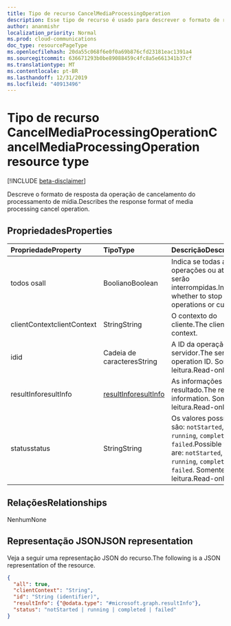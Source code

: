 ```yaml
---
title: Tipo de recurso CancelMediaProcessingOperation
description: Esse tipo de recurso é usado para descrever o formato de resposta da operação de cancelamento do processamento de mídia.
author: ananmishr
localization_priority: Normal
ms.prod: cloud-communications
doc_type: resourcePageType
ms.openlocfilehash: 20da55c068f6e0f0a69b876cfd23181eac1391a4
ms.sourcegitcommit: 636671293b0be89088459c4fc8a5e661341b37cf
ms.translationtype: MT
ms.contentlocale: pt-BR
ms.lasthandoff: 12/31/2019
ms.locfileid: "40913496"
---
```

# <a name="cancelmediaprocessingoperation-resource-type"></a><span data-ttu-id="4baf9-103">Tipo de recurso CancelMediaProcessingOperation</span><span class="sxs-lookup"><span data-stu-id="4baf9-103">CancelMediaProcessingOperation resource type</span></span>

[!INCLUDE [beta-disclaimer](../../includes/beta-disclaimer.md)]

<span data-ttu-id="4baf9-104">Descreve o formato de resposta da operação de cancelamento do processamento de mídia.</span><span class="sxs-lookup"><span data-stu-id="4baf9-104">Describes the response format of media processing cancel operation.</span></span>

## <a name="properties"></a><span data-ttu-id="4baf9-105">Propriedades</span><span class="sxs-lookup"><span data-stu-id="4baf9-105">Properties</span></span>

| <span data-ttu-id="4baf9-106">Propriedade</span><span class="sxs-lookup"><span data-stu-id="4baf9-106">Property</span></span>                       | <span data-ttu-id="4baf9-107">Tipo</span><span class="sxs-lookup"><span data-stu-id="4baf9-107">Type</span></span>                        | <span data-ttu-id="4baf9-108">Descrição</span><span class="sxs-lookup"><span data-stu-id="4baf9-108">Description</span></span>                                                                                                                                       |
| :----------------------------- | :---------------------------| :-------------------------------------------------------------------------------------------------------------------------------------------------|
| <span data-ttu-id="4baf9-109">todos os</span><span class="sxs-lookup"><span data-stu-id="4baf9-109">all</span></span>                            | <span data-ttu-id="4baf9-110">Booliano</span><span class="sxs-lookup"><span data-stu-id="4baf9-110">Boolean</span></span>                     | <span data-ttu-id="4baf9-111">Indica se todas as operações ou atuais serão interrompidas.</span><span class="sxs-lookup"><span data-stu-id="4baf9-111">Indicates whether to stop all operations or current.</span></span>                                                                                    |
| <span data-ttu-id="4baf9-112">clientContext</span><span class="sxs-lookup"><span data-stu-id="4baf9-112">clientContext</span></span>                  | <span data-ttu-id="4baf9-113">String</span><span class="sxs-lookup"><span data-stu-id="4baf9-113">String</span></span>                      | <span data-ttu-id="4baf9-114">O contexto do cliente.</span><span class="sxs-lookup"><span data-stu-id="4baf9-114">The client context.</span></span>                                                                                                                               |
| <span data-ttu-id="4baf9-115">id</span><span class="sxs-lookup"><span data-stu-id="4baf9-115">id</span></span>                             | <span data-ttu-id="4baf9-116">Cadeia de caracteres</span><span class="sxs-lookup"><span data-stu-id="4baf9-116">String</span></span>                      | <span data-ttu-id="4baf9-117">A ID da operação do servidor.</span><span class="sxs-lookup"><span data-stu-id="4baf9-117">The server operation ID.</span></span> <span data-ttu-id="4baf9-118">Somente leitura.</span><span class="sxs-lookup"><span data-stu-id="4baf9-118">Read-only.</span></span>                                                                                              |
| <span data-ttu-id="4baf9-119">resultInfo</span><span class="sxs-lookup"><span data-stu-id="4baf9-119">resultInfo</span></span>                     | [<span data-ttu-id="4baf9-120">resultInfo</span><span class="sxs-lookup"><span data-stu-id="4baf9-120">resultInfo</span></span>](resultinfo.md) | <span data-ttu-id="4baf9-121">As informações de resultado.</span><span class="sxs-lookup"><span data-stu-id="4baf9-121">The result information.</span></span>  <span data-ttu-id="4baf9-122">Somente leitura.</span><span class="sxs-lookup"><span data-stu-id="4baf9-122">Read-only.</span></span>                                                                                              |
| <span data-ttu-id="4baf9-123">status</span><span class="sxs-lookup"><span data-stu-id="4baf9-123">status</span></span>                         | <span data-ttu-id="4baf9-124">String</span><span class="sxs-lookup"><span data-stu-id="4baf9-124">String</span></span>                      | <span data-ttu-id="4baf9-125">Os valores possíveis são: `notStarted`, `running`, `completed`, `failed`.</span><span class="sxs-lookup"><span data-stu-id="4baf9-125">Possible values are: `notStarted`, `running`, `completed`, `failed`.</span></span> <span data-ttu-id="4baf9-126">Somente leitura.</span><span class="sxs-lookup"><span data-stu-id="4baf9-126">Read-only.</span></span>                                                  |

## <a name="relationships"></a><span data-ttu-id="4baf9-127">Relações</span><span class="sxs-lookup"><span data-stu-id="4baf9-127">Relationships</span></span>
<span data-ttu-id="4baf9-128">Nenhum</span><span class="sxs-lookup"><span data-stu-id="4baf9-128">None</span></span>

## <a name="json-representation"></a><span data-ttu-id="4baf9-129">Representação JSON</span><span class="sxs-lookup"><span data-stu-id="4baf9-129">JSON representation</span></span>

<span data-ttu-id="4baf9-130">Veja a seguir uma representação JSON do recurso.</span><span class="sxs-lookup"><span data-stu-id="4baf9-130">The following is a JSON representation of the resource.</span></span>

<!-- {
  "blockType": "resource",
  "optionalProperties": [

  ],
  "@odata.type": "microsoft.graph.cancelMediaProcessingOperation"
}-->
```json
{
  "all": true,
  "clientContext": "String",
  "id": "String (identifier)",
  "resultInfo": {"@odata.type": "#microsoft.graph.resultInfo"},
  "status": "notStarted | running | completed | failed"
}
```

<!-- uuid: 8fcb5dbc-d5aa-4681-8e31-b001d5168d79
2015-10-25 14:57:30 UTC -->
<!-- {
  "type": "#page.annotation",
  "description": "cancelMediaProcessingOperation resource",
  "keywords": "",
  "section": "documentation",
  "tocPath": ""
}-->
